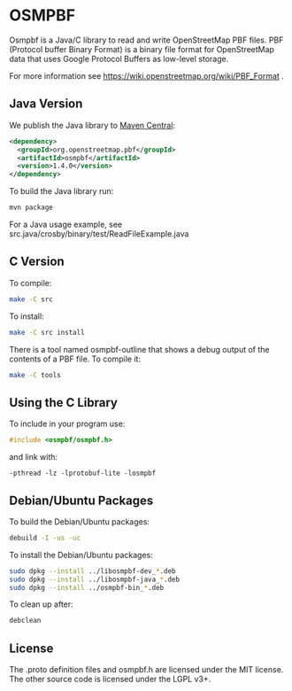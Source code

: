 
# OSMPBF

Osmpbf is a Java/C library to read and write OpenStreetMap PBF files.
PBF (Protocol buffer Binary Format) is a binary file format for OpenStreetMap
data that uses Google Protocol Buffers as low-level storage.

For more information see https://wiki.openstreetmap.org/wiki/PBF_Format .


## Java Version

We publish the Java library to [Maven Central](https://search.maven.org/):

```xml
<dependency>
  <groupId>org.openstreetmap.pbf</groupId>
  <artifactId>osmpbf</artifactId>
  <version>1.4.0</version>
</dependency>
```

To build the Java library run:

```sh
mvn package
```

For a Java usage example, see src.java/crosby/binary/test/ReadFileExample.java


## C Version

To compile:

```sh
make -C src
```

To install:

```sh
make -C src install
```

There is a tool named osmpbf-outline that shows a debug output of the contents
of a PBF file. To compile it:

```sh
make -C tools
```


## Using the C Library

To include in your program use:

```c
#include <osmpbf/osmpbf.h>
```

and link with:

```
-pthread -lz -lprotobuf-lite -losmpbf
```


## Debian/Ubuntu Packages

To build the Debian/Ubuntu packages:

```sh
debuild -I -us -uc
```

To install the Debian/Ubuntu packages:

```sh
sudo dpkg --install ../libosmpbf-dev_*.deb
sudo dpkg --install ../libosmpbf-java_*.deb
sudo dpkg --install ../osmpbf-bin_*.deb
```

To clean up after:
```sh
debclean
```

## License

The .proto definition files and osmpbf.h are licensed under the MIT license.
The other source code is licensed under the LGPL v3+.

